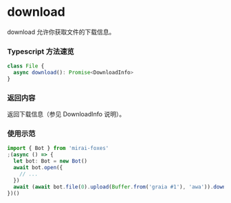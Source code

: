 # download

download 允许你获取文件的下载信息。

### Typescript 方法速览

```typescript
class File {
  async download(): Promise<DownloadInfo>
}
```

### 返回内容

返回下载信息（参见 DownloadInfo 说明）。

### 使用示范

```typescript
import { Bot } from 'mirai-foxes'
;(async () => {
  let bot: Bot = new Bot()
  await bot.open({
    // ...
  })
  await (await bot.file(0).upload(Buffer.from('graia #1'), 'awa')).download() // 上传文件后下载
})()
```
